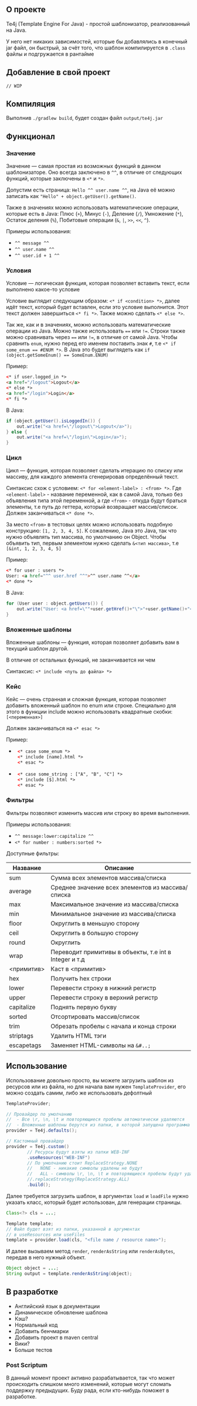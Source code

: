 ## О проекте
Te4j (Template Engine For Java) - простой шаблонизатор, реализованный на Java.

У него нет никаких зависимостей, которые бы добавлялись в конечный jar файл, он быстрый, 
за счёт того, что шаблон компилируется в `.class` файлы и подгружается в рантайме

## Добавление в свой проект

```
// WIP
```

## Компиляция
Выполнив `./gradlew build`, будет создан файл `output/te4j.jar`

## Функционал

### Значение

Значение — самая простая из возможных функций в данном шаблонизаторе. Оно всегда заключено в `^^`, в отличие от
следующих функций, которые заключены в `<*` и `*>`.

Допустим есть страница: `Hello ^^ user.name ^^`, на Java её можно записать как `"Hello" + object.getUser().getName()`.

Также в значениях можно использовать математические операции, которые есть в Java: Плюс (`+`), Минус (`-`),
Деление (`/`), Умножение (`*`), Остаток деления (`%`), Побитовые операции (`&`, `|`, `>>`, `<<`, `^`).

Примеры использования:

- `^^ message ^^`
- `^^ user.name ^^`
- `^^ user.id + 1 ^^`

### Условия

Условие — логическая функция, которая позволяет вставить текст, если выполнено какое-то условие

Условие выглядит следующим образом: `<* if <condition> *>`, далее идёт текст, который будет вставлен, если это условие
выполнится. Этот текст должен завершиться `<* fi *>`. Также можно сделать `<* else *>`.

Так же, как и в значениях, можно использовать математические операции из Java. Можно также использовать `==` или `!=`.
Строки также можно сравнивать через `==` или `!=`, в отличие от самой Java. Чтобы сравнить
`enum`, нужно перед его именем поставить знак `#`, т.е `<* if some_enum == #ENUM *>`. В Java это будет выглядеть
как `if (object.getSomeEnum() == SomeEnum.ENUM)`

Пример:

```html
<* if user.logged_in *>
<a href="/logout">Logout</a>
<* else *>
<a href="/login">Login</a>
<* fi *>
```

В Java:

```java
if (object.getUser().isLoggedIn()) {
    out.write("<a href=\"/logout\">Logout</a>");
} else {
    out.write("<a href=\"/login\">Login</a>");
}
```

### Цикл
Цикл — функция, которая позволяет сделать итерацию по списку 
или массиву, для каждого элемента сгенерировав определённый текст.

Синтаксис схож с условием: `<* for <element-label> : <from> *>`. Где `<element-label>` - название переменной, как в
самой Java, только без объявления типа этой переменной, а где `<from>` - откуда будут браться элементы, т.е путь до
геттера, который возвращает массив/список. Должен заканчиваться `<* done *>`.

За место `<from>` в тестовых целях можно использовать подобную конструкцию: `[1, 2, 3, 4, 5]`. К сожалению, Java это
Java, так что нужно объявлять тип массива, по умолчанию он Object. Чтобы объявить тип, первым элементом нужно
сделать `&<тип массива>`, т.е `[&int, 1, 2, 3, 4, 5]`

Пример:

```html
<* for user : users *>
User: <a href="^^ user.href ^^">^^ user.name ^^</a>
<* done *>
```

В Java:

```java
for (User user : object.getUsers()) {
    out.write("User: <a href=\""+user.getHref()+"\">"+user.getName()+"</a>");
}
```

### Вложенные шаблоны
Вложенные шаблоны — функция, которая позволяет добавить вам в текущий шаблон другой.

В отличие от остальных функций, не заканчивается ни чем

Синтаксис: `<* include <путь до файла> *>`

### Кейс
Кейс — очень странная и сложная функция, которая позволяет добавить вложенный шаблон по enum или строке. Специально для
этого в функции include можно использовать квадратные скобки: `[<переменная>]`

Должен заканчиваться на `<* esac *>`

Пример:

- ```html
   <* case some_enum *>
   <* include [name].html *>
   <* esac *>
   ```
- ```html
   <* case some_string : ["A", "B", "C"] *>
   <* include [$].html *>
   <* esac *>
   ```

### Фильтры
Фильтры позволяют изменить массив или строку во время выполнения.

Примеры использования:

- `^^ message:lower:capitalize ^^`
- `<* for number : numbers:sorted *>`

Доступные фильтры:

| Название | Описание |
| -------- | -------- |
| sum | Сумма всех элементов массива/списка |
| average | Среднее значение всех элементов из массива/списка |
| max | Максимальное значение из массива/списка |
| min | Минимальное значение из массива/списка |
| floor | Округлить в меньшую сторону |
| ceil | Округлить в большую сторону |
| round | Округлить |
| wrap | Переводит примитивы в объекты, т.е int в Integer и т.д |
| <примитив> | Каст в <примитив> |
| hex | Получить hex строки |
| lower | Перевести строку в нижний регистр |
| upper | Перевести строку в верхний регистр |
| capitalize | Поднять первую букву |
| sorted | Отсортировать массив/список |
| trim | Обрезать пробелы с начала и конца строки |
| striptags | Удалить HTML тэги |
| escapetags | Заменяет HTML-символы на `&#..;` |

## Использование

Использование довольно просто, вы можете загрузить шаблон из ресурсов или из файла, но для начала вам
нужен `TemplateProvider`, его можно создать самим, либо же использовать дефолтный

```java
TemplateProvider;

// Провайдер по умолчанию
//  - Все \r, \n, \t и повторяющиеся пробелы автоматически удаляются
//  - Вложенные шаблоны берутся из папки, в которой запущена программа
provider = Te4j.defaults();

// Кастомный провайдер
provider = Te4j.custom()
        // Ресурсы будут взяты из папки WEB-INF
        .useResources("WEB-INF")
        // По умолчанию стоит ReplaceStrategy.NONE
        //   NONE - никакие символы удалены не будут
        //   ALL - символы \r, \n, \t и повторяющиеся пробелы будут удалены
        //.replaceStrategy(ReplaceStrategy.ALL)
        .build();
```

Далее требуется загрузить шаблон, в аргументах `load` и `loadFile`
нужно указать класс, который будет использован, для генерации страницы.

```java
Class<?> cls = ...;

Template template;
// Файл будет взят из папки, указанной в аргументах 
// в useResources или useFiles
template = provider.load(cls, "<file name / resource name>");
```

И далее вызываем метод `render`, `renderAsString` или `renderAsBytes`, передав в него
нужный объект.

```java
Object object = ...;
String output = template.renderAsString(object);
```

## В разработке
- Английский язык в документации
- Динамическое обновление шаблона
- Кэш?
- Нормальный код
- Добавить бенчмарки
- Добавить проект в maven central
- Вики?
- Больше тестов

### Post Scriptum
В данный момент проект активно разрабатывается, так что
может происходить слишком много изменений, которые могут
сломать поддержку предыдущих. Буду рада, если кто-нибудь
поможет в разработке.
